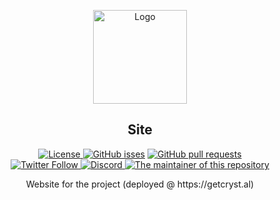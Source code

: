 <p align="center">
  <a href="https://github.com/crystal-linux/site">
    <img src="https://getcryst.al/site/assets/other/logo.png" alt="Logo" width="150" height="150">
  </a>
</p>

<h2 align="center">Site</h2>

<p align="center">
    <a href="https://github.com/crystal-linux/.github/blob/main/LICENSE"><img src="https://img.shields.io/badge/License-GPL--3.0-blue.svg" alt="License">
    <a href="https://github/crystal-linux/site"><img alt="GitHub isses" src="https://img.shields.io/github/issues-raw/crystal-linux/site"></a>
    <a href="https://github/crystal-linux/site"><img alt="GitHub pull requests" src="https://img.shields.io/github/issues-pr-raw/crystal-linux/site"></a><br>
    <a href="https://twitter.com/intent/user?screen_name=crystal_linux"><img alt="Twitter Follow" src="https://img.shields.io/twitter/follow/crystal_linux?style=flat?color=blue">
    <a href="https://discord.gg/hYJgu8K5aA"><img alt="Discord" src="https://img.shields.io/discord/825473796227858482?color=blue&label=Discord&logo=Discord&logoColor=white"> </a>
   <a href="https://github.com/ibzann"> <img src="https://img.shields.io/badge/Maintainer-@ibzann-brightgreen" alt="The maintainer of this repository" href="https://github.com/ibzann"></a>
</p>



<p align="center"> 
Website for the project (deployed @ https://getcryst.al)
</p>
